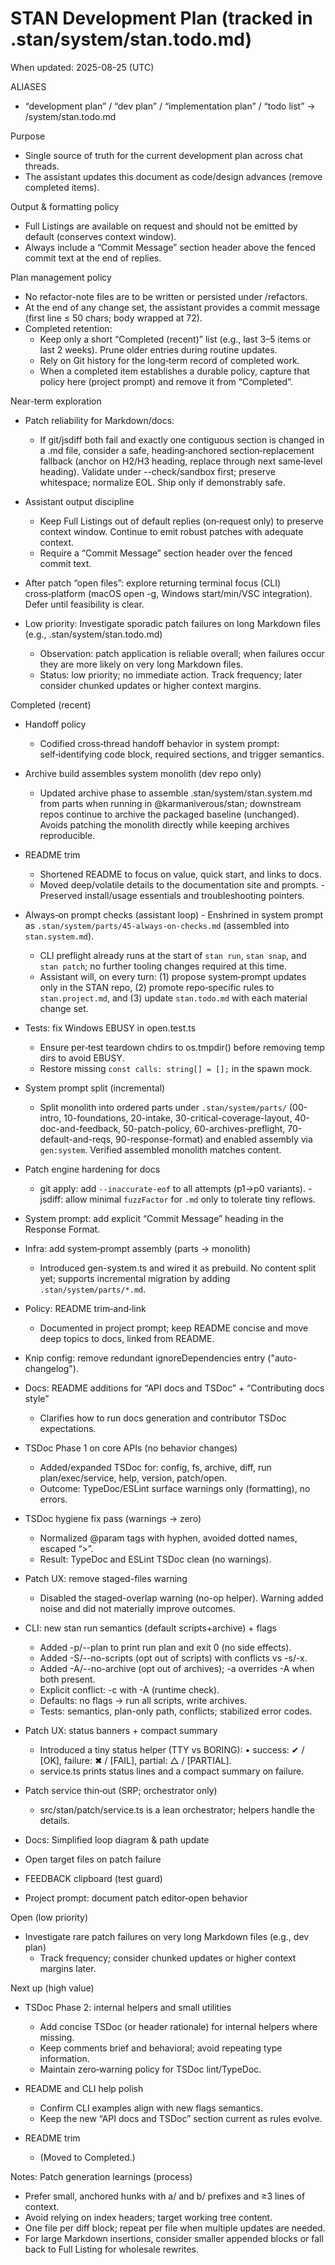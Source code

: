# STAN Development Plan (tracked in .stan/system/stan.todo.md)

When updated: 2025-08-25 (UTC)

ALIASES

- “development plan” / “dev plan” / “implementation plan” / “todo list”
  → <stanPath>/system/stan.todo.md

Purpose

- Single source of truth for the current development plan across chat
  threads.
- The assistant updates this document as code/design advances (remove
  completed items).

Output & formatting policy

- Full Listings are available on request and should not be emitted by default
  (conserves context window).
- Always include a “Commit Message” section header above the fenced commit text
  at the end of replies.

Plan management policy

- No refactor-note files are to be written or persisted under
  <stanPath>/refactors.
- At the end of any change set, the assistant provides a commit message
  (first line ≤ 50 chars; body wrapped at 72).
- Completed retention:
  - Keep only a short “Completed (recent)” list (e.g., last 3–5 items or last
    2 weeks). Prune older entries during routine updates.
  - Rely on Git history for the long‑term record of completed work.
  - When a completed item establishes a durable policy, capture that policy
    here (project prompt) and remove it from “Completed”.

Near-term exploration

- Patch reliability for Markdown/docs:
  - If git/jsdiff both fail and exactly one contiguous section is changed in a
    .md file, consider a safe, heading‑anchored section‑replacement fallback
    (anchor on H2/H3 heading, replace through next same‑level heading).
    Validate under --check/sandbox first; preserve whitespace; normalize EOL.
    Ship only if demonstrably safe.

- Assistant output discipline
  - Keep Full Listings out of default replies (on‑request only) to preserve
    context window. Continue to emit robust patches with adequate context.
  - Require a “Commit Message” section header over the fenced commit text.

- After patch “open files”: explore returning terminal focus (CLI) cross‑platform (macOS open -g, Windows start/min/VSC integration). Defer until feasibility is clear.

- Low priority: Investigate sporadic patch failures on long Markdown files (e.g., .stan/system/stan.todo.md)
  - Observation: patch application is reliable overall; when failures occur they are more likely on very long Markdown files.
  - Status: low priority; no immediate action. Track frequency; later consider chunked updates or higher context margins.

Completed (recent)

- Handoff policy
  - Codified cross‑thread handoff behavior in system prompt:
    self‑identifying code block, required sections, and trigger semantics.

- Archive build assembles system monolith (dev repo only)
  - Updated archive phase to assemble .stan/system/stan.system.md from parts
    when running in @karmaniverous/stan; downstream repos continue to archive
    the packaged baseline (unchanged). Avoids patching the monolith directly
    while keeping archives reproducible.

- README trim
  - Shortened README to focus on value, quick start, and links to docs.
  - Moved deep/volatile details to the documentation site and prompts.  - Preserved install/usage essentials and troubleshooting pointers.

- Always‑on prompt checks (assistant loop)  - Enshrined in system prompt as `.stan/system/parts/45-always-on-checks.md` (assembled into `stan.system.md`).
  - CLI preflight already runs at the start of `stan run`, `stan snap`, and `stan patch`; no further tooling changes required at this time.
  - Assistant will, on every turn: (1) propose system‑prompt updates only in the STAN repo, (2) promote repo‑specific rules to `stan.project.md`, and (3) update `stan.todo.md` with each material change set.

- Tests: fix Windows EBUSY in open.test.ts
  - Ensure per‑test teardown chdirs to os.tmpdir() before removing temp dirs to avoid EBUSY.
  - Restore missing `const calls: string[] = [];` in the spawn mock.

- System prompt split (incremental)
  - Split monolith into ordered parts under `.stan/system/parts/`
    (00-intro, 10-foundations, 20-intake, 30-critical-coverage-layout,
    40-doc-and-feedback, 50-patch-policy, 60-archives-preflight, 70-default-and-reqs, 90-response-format) and enabled assembly via `gen:system`. Verified assembled monolith matches content.

- Patch engine hardening for docs
  - git apply: add `--inaccurate-eof` to all attempts (p1→p0 variants). - jsdiff: allow minimal `fuzzFactor` for `.md` only to tolerate tiny reflows.

- System prompt: add explicit “Commit Message” heading in the Response Format.

- Infra: add system‑prompt assembly (parts -> monolith)
  - Introduced gen-system.ts and wired it as prebuild. No content split yet;
    supports incremental migration by adding `.stan/system/parts/*.md`.

- Policy: README trim‑and‑link
  - Documented in project prompt; keep README concise and move deep topics
    to docs, linked from README.

- Knip config: remove redundant ignoreDependencies entry ("auto-changelog").

- Docs: README additions for “API docs and TSDoc” + “Contributing docs style”
  - Clarifies how to run docs generation and contributor TSDoc expectations.

- TSDoc Phase 1 on core APIs (no behavior changes)
  - Added/expanded TSDoc for: config, fs, archive, diff, run plan/exec/service,
    help, version, patch/open.
  - Outcome: TypeDoc/ESLint surface warnings only (formatting), no errors.

- TSDoc hygiene fix pass (warnings → zero)
  - Normalized @param tags with hyphen, avoided dotted names, escaped “>”.
  - Result: TypeDoc and ESLint TSDoc clean (no warnings).

- Patch UX: remove staged-files warning
  - Disabled the staged-overlap warning (no-op helper). Warning added noise and
    did not materially improve outcomes.

- CLI: new stan run semantics (default scripts+archive) + flags
  - Added -p/--plan to print run plan and exit 0 (no side effects).
  - Added -S/--no-scripts (opt out of scripts) with conflicts vs -s/-x.
  - Added -A/--no-archive (opt out of archives); -a overrides -A when both present.
  - Explicit conflict: -c with -A (runtime check).
  - Defaults: no flags → run all scripts, write archives.
  - Tests: semantics, plan-only path, conflicts; stabilized error codes.

- Patch UX: status banners + compact summary
  - Introduced a tiny status helper (TTY vs BORING):
    • success: ✔ / [OK], failure: ✖ / [FAIL], partial: △ / [PARTIAL].
  - service.ts prints status lines and a compact summary on failure.

- Patch service thin‑out (SRP; orchestrator only)
  - src/stan/patch/service.ts is a lean orchestrator; helpers handle the details.

- Docs: Simplified loop diagram & path update

- Open target files on patch failure

- FEEDBACK clipboard (test guard)

- Project prompt: document patch editor‑open behavior

Open (low priority)

- Investigate rare patch failures on very long Markdown files (e.g., dev plan)
  - Track frequency; consider chunked updates or higher context margins later.

Next up (high value)

- TSDoc Phase 2: internal helpers and small utilities
  - Add concise TSDoc (or header rationale) for internal helpers where missing.
  - Keep comments brief and behavioral; avoid repeating type information.
  - Maintain zero‑warning policy for TSDoc lint/TypeDoc.

- README and CLI help polish
  - Confirm CLI examples align with new flags semantics.
  - Keep the new “API docs and TSDoc” section current as rules evolve.

- README trim
  - (Moved to Completed.)

Notes: Patch generation learnings (process)

- Prefer small, anchored hunks with a/ and b/ prefixes and ≥3 lines of context.
- Avoid relying on index headers; target working tree content.
- One file per diff block; repeat per file when multiple updates are needed.
- For large Markdown insertions, consider smaller appended blocks or fall back to Full Listing for wholesale rewrites.
